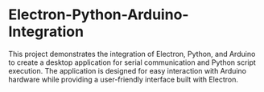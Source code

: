 # Electron-Python-Arduino-Integration
This project demonstrates the integration of Electron, Python, and Arduino to create a desktop application for serial communication and Python script execution. The application is designed for easy interaction with Arduino hardware while providing a user-friendly interface built with Electron.

